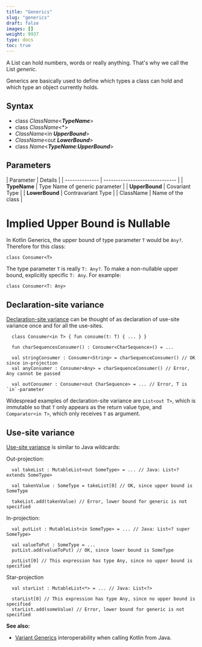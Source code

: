 ```yaml
---
title: "Generics"
slug: "generics"
draft: false
images: []
weight: 9937
type: docs
toc: true
---
```


A List can hold numbers, words or really anything.
That's why we call the List *generic*.

Generics are basically used to define which types a class can hold and which type an object currently holds.

## Syntax
 - class *ClassName*<***TypeName***>
 - class *ClassName*<*>
 - *ClassName*<in ***UpperBound***>
 - *ClassName*<out ***LowerBound***>
 - class *Name*<***TypeName***:***UpperBound***>

## Parameters
| Parameter      | Details                        |
| -------------- | ------------------------------ |
| **TypeName**   | Type Name of generic parameter |
| **UpperBound** | Covariant Type                 |
| **LowerBound** | Contravariant Type             |
| ClassName      | Name of the class              |

# Implied Upper Bound is Nullable

In Kotlin Generics, the upper bound of type parameter `T` would be `Any?`.  Therefore for this class:

<!-- language-all: kotlin -->

    class Consumer<T>

The type parameter `T` is really `T: Any?`.  To make a non-nullable upper bound, explicitly specific `T: Any`.  For example:

    class Consumer<T: Any>

## Declaration-site variance
[Declaration-site variance][2] can be thought of as declaration of use-site variance once and for all the use-sites.

<!-- language-all: kotlin -->

      class Consumer<in T> { fun consume(t: T) { ... } }

      fun charSequencesConsumer() : Consumer<CharSequence>() = ...

      val stringConsumer : Consumer<String> = charSequenceConsumer() // OK since in-projection
      val anyConsumer : Consumer<Any> = charSequenceConsumer() // Error, Any cannot be passed
      
      val outConsumer : Consumer<out CharSequence> = ... // Error, T is `in`-parameter

  Widespread examples of declaration-site variance are `List<out T>`, which is immutable so that `T` only appears as the return value type, and `Comparator<in T>`, which only receives `T` as argument.


  [1]: https://kotlinlang.org/docs/reference/generics.html#use-site-variance-type-projections
  [2]: https://kotlinlang.org/docs/reference/generics.html#declaration-site-variance

## Use-site variance
[Use-site variance][1] is similar to Java wildcards:

Out-projection:

<!-- language-all: kotlin -->

      val takeList : MutableList<out SomeType> = ... // Java: List<? extends SomeType>

      val takenValue : SomeType = takeList[0] // OK, since upper bound is SomeType

      takeList.add(takenValue) // Error, lower bound for generic is not specified

In-projection:

      val putList : MutableList<in SomeType> = ... // Java: List<? super SomeType>
      
      val valueToPut : SomeType = ...
      putList.add(valueToPut) // OK, since lower bound is SomeType

      putList[0] // This expression has type Any, since no upper bound is specified

Star-projection

      val starList : MutableList<*> = ... // Java: List<?>

      starList[0] // This expression has type Any, since no upper bound is specified
      starList.add(someValue) // Error, lower bound for generic is not specified

**See also:**
* [Variant Generics](https://kotlinlang.org/docs/reference/java-to-kotlin-interop.html#variant-generics) interoperability when calling Kotlin from Java.

  [1]: https://kotlinlang.org/docs/reference/generics.html#use-site-variance-type-projections

